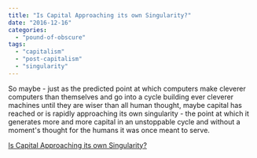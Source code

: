 ```yaml
---
title: "Is Capital Approaching its own Singularity?"
date: "2016-12-16"
categories: 
  - "pound-of-obscure"
tags: 
  - "capitalism"
  - "post-capitalism"
  - "singularity"
---
```


So maybe - just as the predicted point at which computers make cleverer computers than themselves and go into a cycle building ever cleverer machines until they are wiser than all human thought, maybe capital has reached or is rapidly approaching its own singularity - the point at which it generates more and more capital in an unstoppable cycle and without a moment's thought for the humans it was once meant to serve.

[Is Capital Approaching its own Singularity?](http://fasterfuture.blogspot.co.uk/2016/07/is-capital-approaching-its-own.html?m=1)
